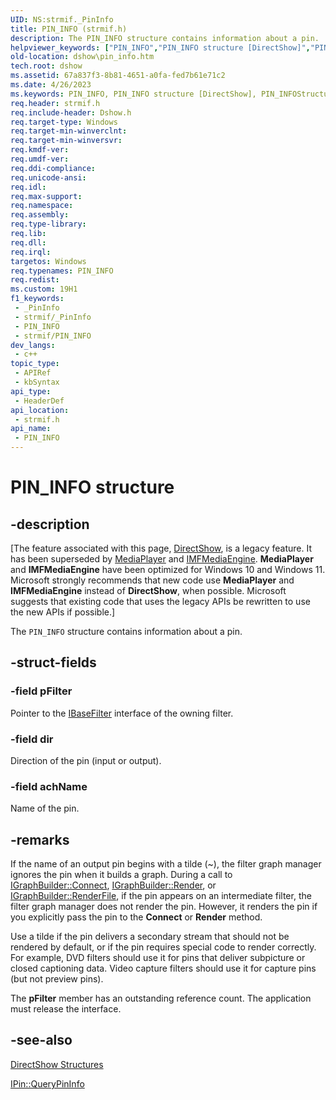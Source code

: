 ```yaml
---
UID: NS:strmif._PinInfo
title: PIN_INFO (strmif.h)
description: The PIN_INFO structure contains information about a pin.
helpviewer_keywords: ["PIN_INFO","PIN_INFO structure [DirectShow]","PIN_INFOStructure","dshow.pin_info","strmif/PIN_INFO"]
old-location: dshow\pin_info.htm
tech.root: dshow
ms.assetid: 67a837f3-8b81-4651-a0fa-fed7b61e71c2
ms.date: 4/26/2023
ms.keywords: PIN_INFO, PIN_INFO structure [DirectShow], PIN_INFOStructure, dshow.pin_info, strmif/PIN_INFO
req.header: strmif.h
req.include-header: Dshow.h
req.target-type: Windows
req.target-min-winverclnt: 
req.target-min-winversvr: 
req.kmdf-ver: 
req.umdf-ver: 
req.ddi-compliance: 
req.unicode-ansi: 
req.idl: 
req.max-support: 
req.namespace: 
req.assembly: 
req.type-library: 
req.lib: 
req.dll: 
req.irql: 
targetos: Windows
req.typenames: PIN_INFO
req.redist: 
ms.custom: 19H1
f1_keywords:
 - _PinInfo
 - strmif/_PinInfo
 - PIN_INFO
 - strmif/PIN_INFO
dev_langs:
 - c++
topic_type:
 - APIRef
 - kbSyntax
api_type:
 - HeaderDef
api_location:
 - strmif.h
api_name:
 - PIN_INFO
---
```


# PIN_INFO structure


## -description

\[The feature associated with this page, [DirectShow](/windows/win32/directshow/directshow), is a legacy feature. It has been superseded by [MediaPlayer](/uwp/api/Windows.Media.Playback.MediaPlayer) and [IMFMediaEngine](/windows/win32/api/mfmediaengine/nn-mfmediaengine-imfmediaengine). **MediaPlayer** and **IMFMediaEngine** have been optimized for Windows 10 and Windows 11. Microsoft strongly recommends that new code use **MediaPlayer** and **IMFMediaEngine** instead of **DirectShow**, when possible. Microsoft suggests that existing code that uses the legacy APIs be rewritten to use the new APIs if possible.\]

The <code>PIN_INFO</code> structure contains information about a pin.

## -struct-fields

### -field pFilter

Pointer to the <a href="/windows/desktop/api/strmif/nn-strmif-ibasefilter">IBaseFilter</a> interface of the owning filter.

### -field dir

Direction of the pin (input or output).

### -field achName

Name of the pin.

## -remarks

If the name of an output pin begins with a tilde (~), the filter graph manager ignores the pin when it builds a graph. During a call to <a href="/windows/desktop/api/strmif/nf-strmif-igraphbuilder-connect">IGraphBuilder::Connect</a>, <a href="/windows/desktop/api/strmif/nf-strmif-igraphbuilder-render">IGraphBuilder::Render</a>, or <a href="/windows/desktop/api/strmif/nf-strmif-igraphbuilder-renderfile">IGraphBuilder::RenderFile</a>, if the pin appears on an intermediate filter, the filter graph manager does not render the pin. However, it renders the pin if you explicitly pass the pin to the <b>Connect</b> or <b>Render</b> method.

Use a tilde if the pin delivers a secondary stream that should not be rendered by default, or if the pin requires special code to render correctly. For example, DVD filters should use it for pins that deliver subpicture or closed captioning data. Video capture filters should use it for capture pins (but not preview pins).

The <b>pFilter</b> member has an outstanding reference count. The application must release the interface.

## -see-also

<a href="/windows/desktop/DirectShow/directshow-structures">DirectShow Structures</a>



<a href="/windows/desktop/api/strmif/nf-strmif-ipin-querypininfo">IPin::QueryPinInfo</a>